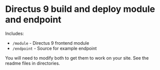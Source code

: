 # Directus 9 build and deploy module and endpoint

Includes:

- `/module` - Directus 9 frontend module
- `/endpoint` - Source for example endpoint

You will need to modify both to get them to work on your site. See the readme files in directories.